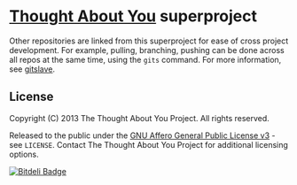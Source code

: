 # [Thought About You][TAY] superproject

Other repositories are linked from this superproject for ease of cross project development. For example, pulling, branching, pushing can be done across all repos at the same time, using the ```gits``` command. For more information, see [gitslave](http://gitslave.sourceforge.net/).



## License

Copyright (C) 2013 The Thought About You Project. All rights reserved.

Released to the public under the [GNU Affero General Public License v3](https://www.gnu.org/licenses/agpl-3.0.html) - see ```LICENSE```. Contact The Thought About You Project for additional licensing options.



[TAY]: http://thoughtaboutyou.net/


[![Bitdeli Badge](https://d2weczhvl823v0.cloudfront.net/thoughtaboutyou/thoughtaboutyou/trend.png)](https://bitdeli.com/free "Bitdeli Badge")

